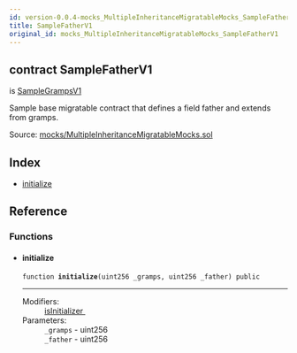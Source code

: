 ```yaml
---
id: version-0.0.4-mocks_MultipleInheritanceMigratableMocks_SampleFatherV1
title: SampleFatherV1
original_id: mocks_MultipleInheritanceMigratableMocks_SampleFatherV1
---
```


<div class="contract-doc"><div class="contract"><h2 class="contract-header"><span class="contract-kind">contract</span> SampleFatherV1</h2><p class="base-contracts"><span>is</span> <a href="mocks_MultipleInheritanceMigratableMocks_SampleGrampsV1.html">SampleGrampsV1</a></p><p class="description">Sample base migratable contract that defines a field father and extends from gramps.</p><div class="source">Source: <a href="git+https://github.com/zeppelinos/zos-lib/blob/v0.1.12/contracts/mocks/MultipleInheritanceMigratableMocks.sol" target="_blank">mocks/MultipleInheritanceMigratableMocks.sol</a></div></div><div class="index"><h2>Index</h2><ul><li><a href="mocks_MultipleInheritanceMigratableMocks_SampleFatherV1.html#initialize">initialize</a></li></ul></div><div class="reference"><h2>Reference</h2><div class="functions"><h3>Functions</h3><ul><li><div class="item function"><span id="initialize" class="anchor-marker"></span><h4 class="name">initialize</h4><div class="body"><code class="signature">function <strong>initialize</strong><span>(uint256 _gramps, uint256 _father) </span><span>public </span></code><hr/><dl><dt><span class="label-modifiers">Modifiers:</span></dt><dd><a href="migrations_Migratable.html#isInitializer">isInitializer </a></dd><dt><span class="label-parameters">Parameters:</span></dt><dd><div><code>_gramps</code> - uint256</div><div><code>_father</code> - uint256</div></dd></dl></div></div></li></ul></div></div></div>
